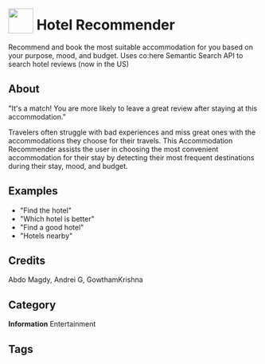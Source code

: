 # <img src="https://raw.githack.com/FortAwesome/Font-Awesome/master/svgs/solid/hotel.svg" card_color="#22A7F0" width="50" height="50" style="vertical-align:bottom"/> Hotel Recommender
Recommend and book the most suitable accommodation for you based on your purpose, mood, and budget. Uses co:here Semantic Search API to search hotel reviews (now in the US)

## About

"It's a match! You are more likely to leave a great review after staying at this accommodation."

Travelers often struggle with bad experiences and miss great ones with the accommodations they choose for their travels. This Accommodation Recommender assists the user in choosing the most convenient accommodation for their stay by detecting their most frequent destinations during their stay, mood, and budget.

## Examples
* "Find the hotel"
* "Which hotel is better"
* "Find a good hotel"
* "Hotels nearby"

## Credits
Abdo Magdy, Andrei G, GowthamKrishna

## Category
**Information**
Entertainment

## Tags

